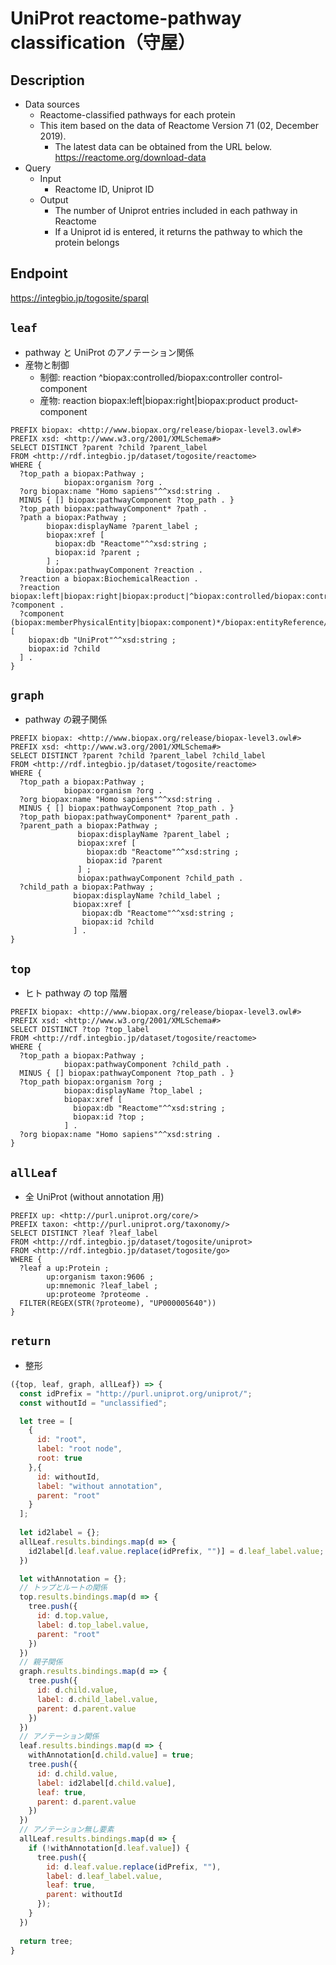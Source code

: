 # UniProt reactome-pathway classification（守屋）

## Description

- Data sources
    - Reactome-classified pathways for each protein
    - This item based on the data of Reactome Version 71 (02, December 2019).
       - The latest data can be obtained from the URL below. https://reactome.org/download-data
- Query
    - Input
        - Reactome ID, Uniprot ID
    - Output
        - The number of Uniprot entries included in each pathway in Reactome
        - If a Uniprot id is entered, it returns the pathway to which the protein belongs

## Endpoint
https://integbio.jp/togosite/sparql

## `leaf`
- pathway と UniProt のアノテーション関係
- 産物と制御
  - 制御: reaction ^biopax:controlled/biopax:controller control-component
  - 産物: reaction biopax:left|biopax:right|biopax:product product-component
```sparql
PREFIX biopax: <http://www.biopax.org/release/biopax-level3.owl#>
PREFIX xsd: <http://www.w3.org/2001/XMLSchema#>
SELECT DISTINCT ?parent ?child ?parent_label
FROM <http://rdf.integbio.jp/dataset/togosite/reactome>
WHERE {
  ?top_path a biopax:Pathway ;
            biopax:organism ?org .
  ?org biopax:name "Homo sapiens"^^xsd:string .
  MINUS { [] biopax:pathwayComponent ?top_path . }
  ?top_path biopax:pathwayComponent* ?path .
  ?path a biopax:Pathway ;
        biopax:displayName ?parent_label ;
        biopax:xref [
          biopax:db "Reactome"^^xsd:string ;
          biopax:id ?parent ;
        ] ;
        biopax:pathwayComponent ?reaction .
  ?reaction a biopax:BiochemicalReaction .
  ?reaction biopax:left|biopax:right|biopax:product|^biopax:controlled/biopax:controller ?component .
  ?component (biopax:memberPhysicalEntity|biopax:component)*/biopax:entityReference/biopax:xref [
    biopax:db "UniProt"^^xsd:string ;
    biopax:id ?child
  ] .
}
```

## `graph`
- pathway の親子関係
```sparql
PREFIX biopax: <http://www.biopax.org/release/biopax-level3.owl#>
PREFIX xsd: <http://www.w3.org/2001/XMLSchema#>
SELECT DISTINCT ?parent ?child ?parent_label ?child_label
FROM <http://rdf.integbio.jp/dataset/togosite/reactome>
WHERE {
  ?top_path a biopax:Pathway ;
            biopax:organism ?org .
  ?org biopax:name "Homo sapiens"^^xsd:string .
  MINUS { [] biopax:pathwayComponent ?top_path . }
  ?top_path biopax:pathwayComponent* ?parent_path .
  ?parent_path a biopax:Pathway ;
               biopax:displayName ?parent_label ;
               biopax:xref [
                 biopax:db "Reactome"^^xsd:string ;
                 biopax:id ?parent 
               ] ;
               biopax:pathwayComponent ?child_path .
  ?child_path a biopax:Pathway ;
              biopax:displayName ?child_label ;
              biopax:xref [
                biopax:db "Reactome"^^xsd:string ;
                biopax:id ?child 
              ] .
}
```

## `top`
- ヒト pathway の top 階層
```sparql
PREFIX biopax: <http://www.biopax.org/release/biopax-level3.owl#>
PREFIX xsd: <http://www.w3.org/2001/XMLSchema#>
SELECT DISTINCT ?top ?top_label
FROM <http://rdf.integbio.jp/dataset/togosite/reactome>
WHERE {
  ?top_path a biopax:Pathway ;
            biopax:pathwayComponent ?child_path .
  MINUS { [] biopax:pathwayComponent ?top_path . }
  ?top_path biopax:organism ?org ;
            biopax:displayName ?top_label ;
            biopax:xref [
              biopax:db "Reactome"^^xsd:string ;
              biopax:id ?top ;
            ] .
  ?org biopax:name "Homo sapiens"^^xsd:string .
}
```

## `allLeaf`
- 全 UniProt (without annotation 用)
```sparql
PREFIX up: <http://purl.uniprot.org/core/>
PREFIX taxon: <http://purl.uniprot.org/taxonomy/>
SELECT DISTINCT ?leaf ?leaf_label
FROM <http://rdf.integbio.jp/dataset/togosite/uniprot>
FROM <http://rdf.integbio.jp/dataset/togosite/go>
WHERE {
  ?leaf a up:Protein ;
        up:organism taxon:9606 ;
        up:mnemonic ?leaf_label ;
        up:proteome ?proteome .
  FILTER(REGEX(STR(?proteome), "UP000005640"))
}
```

## `return`
- 整形
```javascript
({top, leaf, graph, allLeaf}) => {
  const idPrefix = "http://purl.uniprot.org/uniprot/";
  const withoutId = "unclassified";

  let tree = [
    {
      id: "root",
      label: "root node",
      root: true
    },{
      id: withoutId,
      label: "without annotation",
      parent: "root"
    }
  ];
  
  let id2label = {};
  allLeaf.results.bindings.map(d => {
    id2label[d.leaf.value.replace(idPrefix, "")] = d.leaf_label.value;
  })

  let withAnnotation = {};
  // トップとルートの関係
  top.results.bindings.map(d => {
    tree.push({
      id: d.top.value,
      label: d.top_label.value,
      parent: "root"
    })
  })
  // 親子関係
  graph.results.bindings.map(d => {
    tree.push({
      id: d.child.value,
      label: d.child_label.value,
      parent: d.parent.value
    })
  })
  // アノテーション関係
  leaf.results.bindings.map(d => {
    withAnnotation[d.child.value] = true;
    tree.push({
      id: d.child.value,
      label: id2label[d.child.value],
      leaf: true,
      parent: d.parent.value
    })
  })
  // アノテーション無し要素
  allLeaf.results.bindings.map(d => {
    if (!withAnnotation[d.leaf.value]) {
      tree.push({
        id: d.leaf.value.replace(idPrefix, ""),
        label: d.leaf_label.value,
        leaf: true,
        parent: withoutId
      });
    }
  })
  
  return tree;
}
```